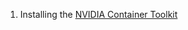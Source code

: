 1. Installing the [NVIDIA Container Toolkit](https://docs.nvidia.com/datacenter/cloud-native/container-toolkit/latest/install-guide.html)
